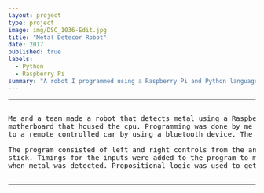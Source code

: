 ```yaml
---
layout: project
type: project
image: img/DSC_1036-Edit.jpg
title: "Metal Detecor Robot"
date: 2017
published: true
labels:
  - Python
  - Raspberry Pi
summary: "A robot I programmed using a Raspberry Pi and Python language for a Physics project."
---
```

<hr>

<pre>

Me and a team made a robot that detects metal using a Raspberry Pi and multiple sensory components. The starting design consisted of four motors connected to a 
motherboard that housed the cpu. Programming was done by me using the Python language. The idea was to use a PS3 remote as the input device to control the robot similar 
to a remote controlled car by using a bluetooth device. The final part was to mount the sensors onto the motherboard facing downwards.

The program consisted of left and right controls from the analog stick of the remote. Forward and backwards movement was inputed by pressing up or down on the analog 
stick. Timings for the inputs were added to the program to make the controls smoother. The final part of the program was to link the sensors to a led and alarm to signal
when metal was detected. Propositional logic was used to get this to function correctly.

</pre>

<hr>
